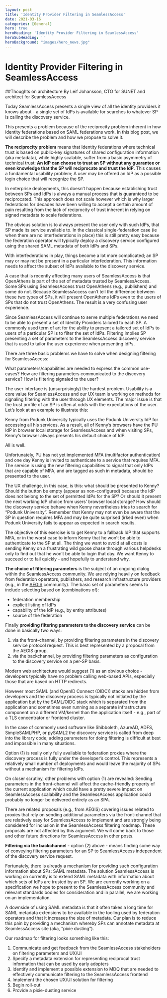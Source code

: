 ```yaml
---
layout: post
title: 'Identity Provider Filtering in SeamlessAccess'
date: 2021-03-16
categories: [General]
hero: true
heroHeading: 'Identity Provider Filtering in SeamlessAccess'
heroSubHeading: ''
heroBackground: "images/hero_news.jpg"
---
```

# Identity Provider Filtering in SeamlessAccess
##Thoughts on architecture
By Leif Johansson, CTO for SUNET and architect for SeamlessAccess

Today SeamlessAccess presents a single view of all the identity providers it knows about - a single set of IdPs is available for searches to whatever SP is calling the discovery service. 

This presents a problem because of the reciprocity problem inherent in how identity federations based on SAML federations work. In this blog post, we will describe the problem and how we propose to solve it.

**The reciprocity problem** means that Identity federations where technical trust is based on public-key signatures of shared configuration information (aka metadata), while highly scalable, suffer from a basic asymmetry of technical trust: **An IdP can choose to trust an SP without any guarantee or even knowledge that the SP will reciprocate and trust the IdP.** This causes a fundamental usability problem; A user may be offered an IdP as a possible login choice that will recognize the SP.

In enterprise deployments, this doesn’t happen because establishing trust between SPs and IdPs is always a manual process that is guaranteed to be reciprocated. This approach does not scale however which is why larger federations for decades have been willing to accept a certain amount of pain resulting from the lack of reciprocity of trust inherent in relying on signed metadata to scale federations.

The obvious solution is to always present the user only with such IdPs, that SP made its service available to. In the classical single-federation case (ie when there are no interfederations in place) this is still pretty easy because the federation operator will typically deploy a discovery service configured using the shared SAML metadata of both IdPs and SPs. 

With interfederations in play, things become a lot more complicated; an SP may or may not be present in a particular interfederation. This information needs to affect the subset of IdPs available to the discovery service. 

A case that is recently affecting many users of SeamlessAccess is that OpenAthens is part of the set of metadata trusted by SeamlessAccess. Some SPs using SeamlessAccess trust OpenAthens (e.g., publishers) and some do not. Because SeamlessAccess can’t tell the difference between these two types of SPs, it will present OpenAthens IdPs even to the users of SPs that do not trust OpenAthens. The result is a very confusing user experience.

Since SeamlessAccess will continue to serve multiple federations we need to be able to present a set of Identity Providers tailored to each SP. A commonly used term of art for the ability to present a tailored set of IdPs to users of a particular SP is to filter the set of IdPs. Filtering implies SP presenting a set of parameters to the SeamlessAccess discovery service that is used to tailor the user experience when presenting IdPs.

There are three basic problems we have to solve when designing filtering for SeamlessAccess:

What parameters/capabilities are needed to express the common use-cases?
How are filtering parameters communicated to the discovery service?
How is filtering signaled to the user?

The user interface is (unsurprisingly) the hardest problem. Usability is a core value for SeamlessAccess and our UX team is working on methods for signaling filtering with the user through UX elements. The major issue is that the trust profile of an SP is often at odds with the expectations of the user. Let’s look at an example to illustrate this:

Kenny from Podunk University typically uses the Podunk University IdP for accessing all his services. As a result, all of Kenny’s browsers have the PU IdP in browser local storage for SeamlessAccess and when visiting SPs, Kenny’s browser always presents his default choice of IdP. 

All is well. 

Unfortunately, PU has not yet implemented MFA (multifactor authentication) and one day Kenny is invited to authenticate to a service that requires MFA. The service is using the new filtering capabilities to signal that only IdPs that are capable of MFA, and are tagged as such in metadata, should be presented to the user. 

The UX challenge, in this case, is this: what should be presented to Kenny? Should the button be empty (appear as non-configured) because the IdP does not belong to the set of permitted IdPs for the SP? Or should it present the next working IdP choice from users' browser local storage? How should the discovery service behave when Kenny nevertheless tries to search for “Podunk University”. Remember that Kenny may not even be aware that the SP in question requires MFA and may be quite surprised (irked even) when Podunk University fails to appear as expected in search results.

The objective of this exercise is to get Kenny to a fallback IdP that supports MFA, or in the worst case to inform Kenny that he won’t be able to authenticate to the SP at all. The thing we want to avoid at all costs is sending Kenny on a frustrating wild goose chase through various helpdesks only to find out that he won’t be able to login that day. We want Kenny to succeed or to fail quickly - and hopefully to understand why.

**The choice of filtering parameters** is the subject of an ongoing dialog within the SeamlessAccess community. We are relying heavily on feedback from federation operators, publishers, and research infrastructure providers (e.g., in the [AEGIS](https://aegisresearch.eu/) community). The basic set of parameters seems to include selecting based on (combinations of):

- federation membership
- explicit listing of IdPs
- capability of the IdP (e.g., by entity attributes)
- source of the federation

Finally **providing filtering parameters to the discovery service** can be done in basically two ways:

1. via the front-channel, by providing filtering parameters in the discovery service protocol request. This is best represented by a proposal from the AEGIS group.
2. via the backchannel, by providing filtering parameters as configuration to the discovery service on a per-SP basis.

Modern web architecture would suggest (1) as an obvious choice - developers typically have no problem calling web-based APIs, especially those that are based on HTTP redirects. 

However most SAML (and OpenID Connect (OIDC)) stacks are hidden from developers and the discovery process is typically not initiated by the application but by the SAML/OIDC stack which is separated from the application and sometimes even running as a separate infrastructure component on a different VM/kernel than the application itself - e.g., part of a TLS concentrator or frontend cluster. 

In the case of commonly used software like Shibboleth, AzureAD, ADFS, SimpleSAMLPHP, or pySAML2 the discovery service is called from deep into the library code; adding parameters for doing filtering is difficult at best and impossible in many situations.

Option (1) is really only fully available to federation proxies where the discovery process is fully under the developer’s control. This represents a relatively small number of deployments and would leave the majority of SPs without a mechanism for filtering IdPs.

On closer scrutiny, other problems with option (1) are revealed: Sending parameters in the front-channel will affect the cache-friendly property of the current application which could have a pretty severe impact on SeamlessAccess scalability and the SeamlessAccess application could probably no longer be delivered entirely as an SPA.

There are related proposals (e.g., from AEGIS) covering issues related to proxies that rely on sending additional parameters via the front-channel that are relatively easy for SeamlessAccess to implement and are strongly being considered for inclusion in the SeamlessAccess filtering roadmap. These proposals are not affected by this argument. We will come back to those and other future directions for SeamlessAccess in other posts.

**Filtering via the backchannel** - option (2) above - means finding some way of conveying filtering parameters for an SP to SeamlessAccess independent of the discovery service request.

Fortunately, there is already a mechanism for providing such configuration information about SPs: SAML metadata. The solution SeamlessAccess is working on currently is to extend SAML metadata with information about which sets of IdPs are trusted by an SP. We are currently working on a specification we hope to present to the SeamlessAccess community and  relevant standards bodies for consideration and in parallel, we are working on an implementation.

A downside of using SAML metadata is that it often takes a long time for SAML metadata extensions to be available in the tooling used by federation operators and that it increases the size of metadata. Our plan is to reduce this pain by providing a mechanism whereby SPs can annotate metadata at SeamlessAccess site (aka, “pixie dusting”).

Our roadmap for filtering looks something like this:

1. Communicate and get feedback from the SeamlessAccess stakeholders on filtering parameters and UX/UI
2. Specify a metadata extension for representing reciprocal trust information that can be used by early adopters
3. Identify and implement a possible extension to MDQ that are needed to effectively communicate filtering to the SeamlessAccess frontend
4. Implement the chosen UX/UI solution for filtering
5. Begin roll-out
6. Provide a pixie-dusting service
